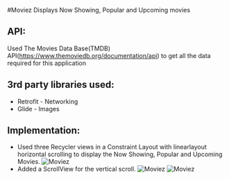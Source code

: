 #Moviez
Displays Now Showing, Popular and Upcoming movies
## API:
Used The Movies Data Base(TMDB) API(https://www.themoviedb.org/documentation/api) to get all the data required for this application
## 3rd party libraries used:
* Retrofit - Networking
* Glide - Images
## Implementation:
* Used three Recycler views in a Constraint Layout with linearlayout horizontal scrolling to display the Now Showing, Popular and Upcoming Movies. 
![Moviez](../assets/Moviez3.png?raw=true) 
* Added a ScrollView for the vertical scroll. 
![Moviez](../assets/Moviez1.png?raw=true) 
![Moviez](../assets/Moviez2.png?raw=true) 
